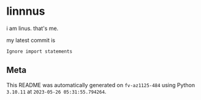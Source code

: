 # linnnus

i am linus. that's me.

my latest commit is

```
Ignore import statements
```

## Meta

This README was automatically generated on `fv-az1125-484` using Python
`3.10.11` at `2023-05-26 05:31:55.794264`.
